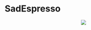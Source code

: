 # SadEspresso

<div align="center">
  <img src="https://raw.githubusercontent.com/angtheman3/Lorenz/main/SadEspresso/depressive12.gif" />
</div>
